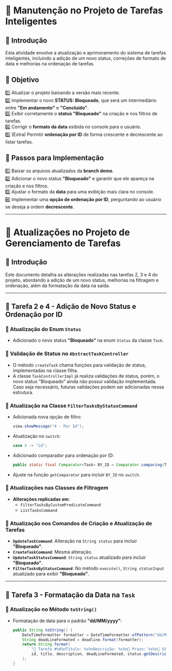 # 📌 Manutenção no Projeto de Tarefas Inteligentes

## 📝 Introdução
Esta atividade envolve a atualização e aprimoramento do sistema de tarefas inteligentes, incluindo a adição de um novo status, correções de formato de data e melhorias na ordenação de tarefas.

## 🎯 Objetivo
1️⃣ Atualizar o projeto baixando a versão mais recente.  
2️⃣ Implementar o novo **STATUS: Bloqueado**, que será um intermediário entre **"Em andamento"** e **"Concluído"**.  
3️⃣ Exibir corretamente o **status "Bloqueado"** na criação e nos filtros de tarefas.  
4️⃣ Corrigir o **formato da data** exibida no console para o usuário.  
5️⃣ (Extra) Permitir **ordenação por ID** de forma crescente e decrescente ao listar tarefas.

## 🔧 Passos para Implementação
1️⃣ Baixar os arquivos atualizados da **branch demo**.  
2️⃣ Adicionar o novo status **"Bloqueado"** e garantir que ele apareça na criação e nos filtros.  
3️⃣ Ajustar o formato da **data** para uma exibição mais clara no console.  
4️⃣ Implementar uma **opção de ordenação por ID**, perguntando ao usuário se deseja a ordem **decrescente**.

---


# 📌 Atualizações no Projeto de Gerenciamento de Tarefas

## 📝 Introdução
Este documento detalha as alterações realizadas nas tarefas 2, 3 e 4 do projeto, abordando a adição de um novo status, melhorias na filtragem e ordenação, além da formatação da data na saída.

---

## 🎯 Tarefa 2 e 4 - Adição de Novo Status e Ordenação por ID

### 🔹 Atualização do Enum `Status`
- Adicionado o novo status **"Bloqueado"** na enum `Status` da classe `Task`.

### 🔹 Validação de Status no `AbstractTaskController`
- O método `createTask` chama funções para validação de status, implementadas na classe filha.
- A classe `TaskControllerImpl` já realiza validações de status, porém, o novo status "Bloqueado" ainda não possui validação implementada. Caso seja necessário, futuras validações podem ser adicionadas nessa estrutura.


### 🔹 Atualização na Classe `FilterTasksByStatusCommand`
- Adicionada nova opção de filtro:
  ```java
  view.showMessage("4 - Por Id");
  ```
- Atualização no `switch`:
  ```java
  case 4 -> "id";
  ```
- Adicionado comparador para ordenação por ID:
  ```java
  public static final Comparator<Task> BY_ID = Comparator.comparing(Task::getId);
  ```
- Ajuste na função `getComparator` para incluir `BY_ID` no `switch`.

### 🔹 Atualizações nas Classes de Filtragem
- **Alterações replicadas em**:
    - `FilterTasksByCustomPredicateCommand`
    - `ListTasksCommand`

### 🔹 Atualização nos Comandos de Criação e Atualização de Tarefas
- **`UpdateTaskCommand`**: Alteração na `String status` para incluir **"Bloqueado"**.
- **`CreateTaskCommand`**: Mesma alteração.
- **`UpdateTaskStatusCommand`**: `String status` atualizado para incluir **"Bloqueado"**.
- **`FilterTasksByStatusCommand`**: No método `execute()`, `String statusInput` atualizado para exibir **"Bloqueado"**.

---

## 🎯 Tarefa 3 - Formatação da Data na `Task`

### 🔹 Atualização no Método `toString()`
- Formatação de data para o padrão **"dd/MM/yyyy"**:
  ```java
  public String toString() {
      DateTimeFormatter formatter = DateTimeFormatter.ofPattern("dd/MM/yyyy");
      String deadLineFormated = deadline.format(formatter);
      return String.format(
          "📌 Tarefa #%d%nTítulo: %s%nDescrição: %s%n📅 Prazo: %s%n🔄 Status: %s%n",
          id, title, description, deadLineFormated, status.getDescricao()
      );
  }
  ```
